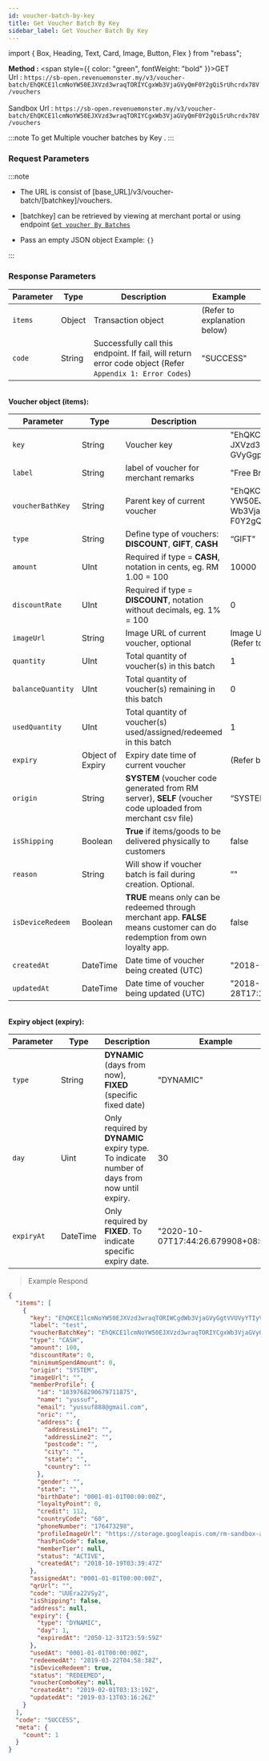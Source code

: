 ```yaml
---
id: voucher-batch-by-key
title: Get Voucher Batch By Key
sidebar_label: Get Voucher Batch By Key
---
```


import { Box, Heading, Text, Card, Image, Button, Flex } from "rebass";

**Method :** <span style={{ color: "green", fontWeight: "bold" }}>GET</span><br/>
Url : `https://sb-open.revenuemonster.my/v3/voucher-batch/EhQKCE1lcmNoYW50EJXVzd3wraqTORIYCgxWb3VjaGVyQmF0Y2gQi5rUhcrdx78V/vouchers`<br/><br/>
Sandbox Url : `https://sb-open.revenuemonster.my/v3/voucher-batch/EhQKCE1lcmNoYW50EJXVzd3wraqTORIYCgxWb3VjaGVyQmF0Y2gQi5rUhcrdx78V/vouchers`

:::note
To get Multiple voucher batches by Key .
:::

### Request Parameters

:::note

- The URL is consist of [base_URL]/v3/voucher-batch/[batchkey]/vouchers.

- [batchkey] can be retrieved by viewing at merchant portal or using endpoint [`Get voucher By Batches`](https://doc.revenuemonster.my/#get-voucher-by-batches)

- Pass an empty JSON object Example: `{}`

:::

### Response Parameters

| Parameter | Type   | Description                                                                                               | Example                      |
| --------- | ------ | --------------------------------------------------------------------------------------------------------- | ---------------------------- |
| `items`   | Object | Transaction object                                                                                        | (Refer to explanation below) |
| `code`    | String | Successfully call this endpoint. If fail, will return error code object (Refer `Appendix 1: Error Codes`) | "SUCCESS"                    |

<br/>
<strong>Voucher object (items):</strong>

| Parameter         | Type             | Description                                                                                                                | Example                                                                           |
| ----------------- | ---------------- | -------------------------------------------------------------------------------------------------------------------------- | --------------------------------------------------------------------------------- |
| `key`             | String           | Voucher key                                                                                                                | "EhQKCE1lcmNoYW50E<br/>JXVzd3wraqTORIVCgdWb3Vja<br/>GVyGgpOQWtsRWZiVmRW"          |
| `label`           | String           | label of voucher for merchant remarks                                                                                      | "Free Breakfast”                                                                  |
| `voucherBathKey`  | String           | Parent key of current voucher                                                                                              | "EhQKCE1lcmNo<br/>YW50EJXVzd3wraqTORIYCgx<br/>Wb3VjaGVyQm<br/>F0Y2gQkvnGweaB2uQg" |
| `type`            | String           | Define type of vouchers: **DISCOUNT**, **GIFT**, **CASH**                                                                  | “GIFT"                                                                            |
| `amount`          | UInt             | Required if type = **CASH**, notation in cents, eg. RM 1.00 = 100                                                          | 10000                                                                             |
| `discountRate`    | UInt             | Required if type = **DISCOUNT**, notation without decimals, eg. 1% = 100                                                   | 0                                                                                 |
| `imageUrl`        | String           | Image URL of current voucher, optional                                                                                     | Image Url link <br/>(Refer to the below code)                                     |
| `quantity`        | UInt             | Total quantity of voucher(s) in this batch                                                                                 | 1                                                                                 |
| `balanceQuantity` | UInt             | Total quantity of voucher(s) remaining in this batch                                                                       | 0                                                                                 |
| `usedQuantity`    | UInt             | Total quantity of voucher(s) used/assigned/redeemed in this batch                                                          | 1                                                                                 |
| `expiry`          | Object of Expiry | Expiry date time of current voucher                                                                                        | (Refer below)                                                                     |
| `origin`          | String           | **SYSTEM** (voucher code generated from RM server), **SELF** (voucher code uploaded from merchant csv file)                | “SYSTEM”                                                                          |
| `isShipping`      | Boolean          | **True** if items/goods to be delivered physically to customers                                                            | false                                                                             |
| `reason`          | String           | Will show if voucher batch is fail during creation. Optional.                                                              | ”"                                                                                |
| `isDeviceRedeem`  | Boolean          | **TRUE** means only can be redeemed through merchant app. **FALSE** means customer can do redemption from own loyalty app. | false                                                                             |
| `createdAt`       | DateTime         | Date time of voucher being created (UTC)                                                                                   | "2018-06-21T11:08:00Z"                                                            |
| `updatedAt`       | DateTime         | Date time of voucher being updated (UTC)                                                                                   | "2018-09-28T17:19:44.686549977Z"                                                  |

<br/>
<strong>Expiry object (expiry):</strong>

| Parameter  | Type     | Description                                                                                 | Example                            |
| ---------- | -------- | ------------------------------------------------------------------------------------------- | ---------------------------------- |
| `type`     | String   | **DYNAMIC** (days from now), **FIXED** (specific fixed date)                                | "DYNAMIC"                          |
| `day`      | Uint     | Only required by **DYNAMIC** expiry type. To indicate number of days from now until expiry. | 30                                 |
| `expiryAt` | DateTime | Only required by **FIXED**. To indicate specific expiry date.                               | "2020-10-07T17:44:26.679908+08:00" |

> Example Respond

```json
{
  "items": [
    {
      "key": "EhQKCE1lcmNoYW50EJXVzd3wraqTORIWCgdWb3VjaGVyGgtVVUVyYTIyVlN5Mg",
      "label": "test",
      "voucherBatchKey": "EhQKCE1lcmNoYW50EJXVzd3wraqTORIYCgxWb3VjaGVyQmF0Y2gQi5rUhcrdx78V",
      "type": "CASH",
      "amount": 100,
      "discountRate": 0,
      "minimumSpendAmount": 0,
      "origin": "SYSTEM",
      "imageUrl": "",
      "memberProfile": {
        "id": "1039768290679711875",
        "name": "yussuf",
        "email": "yussuf888@gmail.com",
        "nric": "",
        "address": {
          "addressLine1": "",
          "addressLine2": "",
          "postcode": "",
          "city": "",
          "state": "",
          "country": ""
        },
        "gender": "",
        "state": "",
        "birthDate": "0001-01-01T00:00:00Z",
        "loyaltyPoint": 0,
        "credit": 112,
        "countryCode": "60",
        "phoneNumber": "176473298",
        "profileImageUrl": "https://storage.googleapis.com/rm-sandbox-asset/img/avatar.png",
        "hasPinCode": false,
        "memberTier": null,
        "status": "ACTIVE",
        "createdAt": "2018-10-19T03:39:47Z"
      },
      "assignedAt": "0001-01-01T00:00:00Z",
      "qrUrl": "",
      "code": "UUEra22VSy2",
      "isShipping": false,
      "address": null,
      "expiry": {
        "type": "DYNAMIC",
        "day": 1,
        "expiredAt": "2050-12-31T23:59:59Z"
      },
      "usedAt": "0001-01-01T00:00:00Z",
      "redeemedAt": "2019-03-22T04:58:38Z",
      "isDeviceRedeem": true,
      "status": "REDEEMED",
      "voucherComboKey": null,
      "createdAt": "2019-02-01T03:13:19Z",
      "updatedAt": "2019-03-13T03:16:26Z"
    }
  ],
  "code": "SUCCESS",
  "meta": {
    "count": 1
  }
}
```
